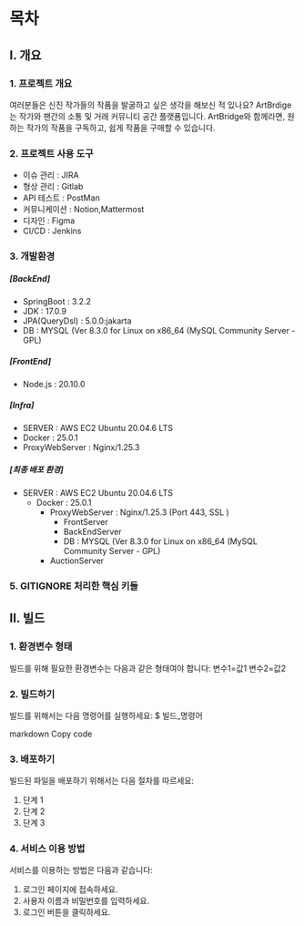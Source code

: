 # 목차
## I. 개요
### 1. 프로젝트 개요    
여러분들은 신진 작가들의 작품을 발굴하고 싶은 생각을 해보신 적 있나요? ArtBrdige는 작가와 팬간의 소통 및 거래 커뮤니티 공간 플랫폼입니다. ArtBridge와 함께라면, 원하는 작가의 작품을 구독하고, 쉽게 작품을 구매할 수 있습니다.
### 2. 프로젝트 사용 도구
- 이슈 관리 : JIRA
- 형상 관리 : Gitlab
- API 테스트 : PostMan
- 커뮤니케이션 : Notion,Mattermost
- 디자인 : Figma
- CI/CD : Jenkins

### 3. 개발환경
##### [BackEnd]
- SpringBoot : 3.2.2 
- JDK : 17.0.9
- JPA(QueryDsl) : 5.0.0:jakarta
- DB : MYSQL (Ver 8.3.0 for Linux on x86_64 (MySQL Community Server - GPL)
##### [FrontEnd]
- Node.js : 20.10.0
##### [Infra]
- SERVER : AWS EC2 Ubuntu 20.04.6 LTS
- Docker : 25.0.1 
- ProxyWebServer : Nginx/1.25.3

##### [최종 배포 환경]
- SERVER : AWS EC2 Ubuntu 20.04.6 LTS
  - Docker : 25.0.1 
    - ProxyWebServer : Nginx/1.25.3 (Port 443, SSL )
        - FrontServer
        - BackEndServer
        - DB : MYSQL (Ver 8.3.0 for Linux on x86_64 (MySQL Community Server - GPL)
    - AuctionServer


### 5. GITIGNORE 처리한 핵심 키들
## II. 빌드
### 1. 환경변수 형태
빌드를 위해 필요한 환경변수는 다음과 같은 형태여야 합니다:
변수1=값1
변수2=값2

### 2. 빌드하기
빌드를 위해서는 다음 명령어를 실행하세요:
$ 빌드_명령어

markdown
Copy code

### 3. 배포하기
빌드된 파일을 배포하기 위해서는 다음 절차를 따르세요:
1. 단계 1
2. 단계 2
3. 단계 3

### 4. 서비스 이용 방법
서비스를 이용하는 방법은 다음과 같습니다:
1. 로그인 페이지에 접속하세요.
2. 사용자 이름과 비밀번호를 입력하세요.
3. 로그인 버튼을 클릭하세요.
